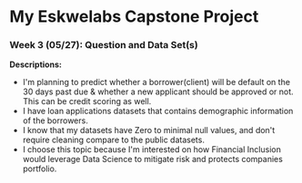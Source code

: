 # My Eskwelabs Capstone Project

### Week 3 (05/27): Question and Data Set(s)

**Descriptions:**

* I'm planning to predict whether a borrower(client) will be default on the 30 days past due & whether a new applicant should be approved or not. This can be credit scoring as well.
* I have loan applications datasets that contains demographic information of the borrowers.
* I know that my datasets have Zero to minimal null values, and don't require cleaning compare to the public datasets.
* I choose this topic because I'm interested on how Financial Inclusion would leverage Data Science to mitigate risk and protects companies portfolio.
